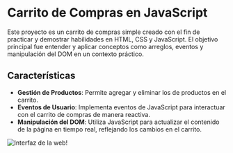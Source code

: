 # Carrito de Compras en JavaScript

Este proyecto es un carrito de compras simple creado con el fin de practicar y demostrar habilidades en HTML, CSS y JavaScript. El objetivo principal fue entender y aplicar conceptos como arreglos, eventos y manipulación del DOM en un contexto práctico.

## Características

- **Gestión de Productos**: Permite agregar y eliminar los de productos en el carrito.
- **Eventos de Usuario**: Implementa eventos de JavaScript para interactuar con el carrito de compras de manera reactiva.
- **Manipulación del DOM**: Utiliza JavaScript para actualizar el contenido de la página en tiempo real, reflejando los cambios en el carrito.

![Interfaz de la web!]("\imgmd\image.png")